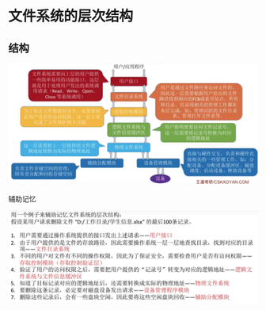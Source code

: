 # 文件系统的层次结构

## 结构

![image-20221204132528584](4.1_9_文件系统的层次结构/image-20221204132528584.png)

辅助记忆

![image-20221204132802969](4.1_9_文件系统的层次结构/image-20221204132802969.png)







































